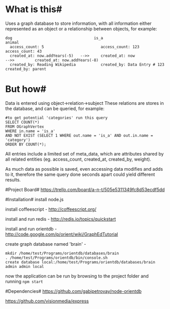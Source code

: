# What is this#
Uses a graph database to store information, with all information either represented as an object or a relationship between objects, for example:

    dog                                    is_a                                     animal
      access_count: 5                         access_count: 123                        access_count: 43
      created_at: now.addYears(-5)   -->>     created_at: now             -->>         created_at: now.addYears(-8)
      created_by: Reading Wikipedia           created_by: Data Entry # 123             created_by: parent
 
# But how#
Data is entered using object->relation->subject
These relations are stores in the database, and can be queried, for example:
    
    #to get potential 'categories' run this query
    SELECT COUNT(*) 
    FROM OGraphVertex 
    WHERE in.name = 'is_a' 
    AND NOT EXIST (SELECT 1 WHERE out.name = 'is_a' AND out.in.name = 'category') 
    ORDER BY COUNT(*);

All entries include a limited set of meta_data, which are attributes shared by all related entities (eg. access_count, created_at, created_by, weight).

As much data as possible is saved, even accessing data modifies and adds to it, therefore the same query done seconds apart could yield different results.

#Project Board#
https://trello.com/board/a-n-t/505e5311349fc8d53ecdf5dd

#Installation#
install node.js

install coffeescript - http://coffeescript.org/

install and run redis - http://redis.io/topics/quickstart

install and run orientdb - http://code.google.com/p/orient/wiki/GraphEdTutorial

create graph database named 'brain' - 

    mkdir /home/test/Programs/orientdb/databases/brain
    . /home/test/Programs/orientdb/bin/console.sh
    create database local:/home/test/Programs/orientdb/databases/brain admin admin local

now the application can be run by browsing to the project folder and running ```npm start```

#Dependencies#
https://github.com/gabipetrovay/node-orientdb

https://github.com/visionmedia/express